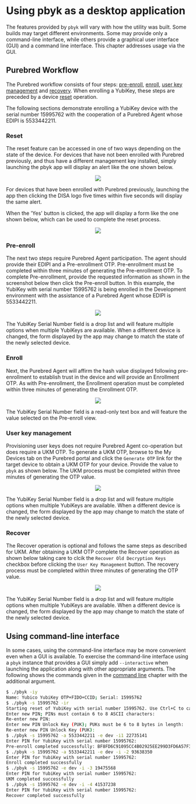 # Using pbyk as a desktop application

The features provided by `pbyk` will vary with how the utility was built. Some builds may target different environments.
Some may provide only a command-line interface, while others provide a graphical user interface (GUI) and
a command line interface. This chapter addresses usage via the GUI.

## Purebred Workflow

The Purebred workflow consists of four steps: [pre-enroll](#pre-enroll), [enroll](#enroll), [user key management](#user-key-management)
and [recovery](#recover). When enrolling a YubiKey, these steps are preceded by a device [reset](#reset) operation.

The following sections demonstrate enrolling a YubiKey device with the serial number 15995762 with the cooperation of a
Purebred Agent whose EDIPI is 5533442211. 

### Reset

The reset feature can be accessed in one of two ways depending on the state of the device. For devices that have not
been enrolled with Purebred previously, and thus have a different management key installed, simply launching the pbyk app
will display an alert like the one shown below.

<div align="center">
    <img src="screenshots/reset_alert.png">
</div>

For devices that have been enrolled with Purebred previously, launching the app then clicking the DISA logo five times
within five seconds will display the same alert.

When the 'Yes' button is clicked, the app will display a form like the one shown below, which can be used to complete
the reset process.

<div align="center">
    <img src="screenshots/reset.png">
</div>

### Pre-enroll

The next two steps require Purebred Agent participation. The agent should provide their EDIPI and a 
Pre-enrollment OTP. Pre-enrollment must be completed within three minutes of generating the Pre-enrollment OTP. To complete
Pre-enrollment, provide the requested information as shown in the screenshot below then click the Pre-enroll button. In this example,
the YubiKey with serial number 15995762 is being enrolled in the Development environment with the assistance of a Purebred Agent
whose EDIPI is 5533442211.

<div align="center">
    <img src="screenshots/pre_enroll.png">
</div>

The YubiKey Serial Number field is a drop list and will feature multiple options when multiple YubiKeys are available.
When a different device is changed, the form displayed by the app may change to match the state of the newly selected device.

### Enroll

Next, the Purebred Agent will affirm the hash value displayed following pre-enrollment to establish trust in the device and will provide an Enrollment OTP.
As with Pre-enrollment, the Enrollment operation must be completed within three minutes of generating the Enrollment OTP.

<div align="center">
    <img src="screenshots/enroll.png">
</div>

The YubiKey Serial Number field is a read-only text box and will feature the value selected on the Pre-enroll view.

### User key management

Provisioning user keys does not require Purebred Agent co-operation but does require a UKM OTP. To generate a UKM OTP, 
browse to the My Devices tab on the Purebred portal and click the `Generate OTP` link for the target device to obtain a 
UKM OTP for your device. Provide the value to `pbyk` as shown below. The UKM process must be completed within three minutes of
generating the OTP value.

<div align="center">
    <img src="screenshots/ukm.png">
</div>

The YubiKey Serial Number field is a drop list and will feature multiple options when multiple YubiKeys are available.
When a different device is changed, the form displayed by the app may change to match the state of the newly selected device.

### Recover

The Recover operation is optional and follows the same steps as described for UKM. After obtaining a UKM OTP complete
the Recover operation as shown below taking care to clcik the `Recover Old Decryption Keys` checkbox before clicking the
`User Key Management` button. The recovery process must be completed within three minutes of generating the OTP value.

<div align="center">
    <img src="screenshots/recover.png">
</div>

The YubiKey Serial Number field is a drop list and will feature multiple options when multiple YubiKeys are available.
When a different device is changed, the form displayed by the app may change to match the state of the newly selected device.

## Using command-line interface

In some cases, using the command-line interface may be more convenient even when a GUI is available. To exercise the 
command-line interface using a `pbyk` instance that provides a GUI simply add `--interactive` when launching the application
along with other appropriate arguments. The following shows the commands given in the [command line](2_command_line.md) chapter with the 
additional argument.

```bash
$ ./pbyk -iy
Name: Yubico YubiKey OTP+FIDO+CCID; Serial: 15995762
$ ./pbyk -s 15995762 -ir
Starting reset of YubiKey with serial number 15995762. Use Ctrl+C to cancel.
Enter new PIN; PINs must contain 6 to 8 ASCII characters: 
Re-enter new PIN: 
Enter new PIN Unlock Key (PUK); PUKs must be 6 to 8 bytes in length: 
Re-enter new PIN Unlock Key (PUK): 
$ ./pbyk -s 15995762 -a 5533442211 -e dev -i1 22735141
Enter PIN for YubiKey with serial number 15995762: 
Pre-enroll completed successfully: BF8FD6C91095CC4B02925EE299D3FD6A57F3F965
$ ./pbyk -s 15995762 -a 5533442211 -e dev -i -2 93638350
Enter PIN for YubiKey with serial number 15995762: 
Enroll completed successfully
$ ./pbyk -s 15995762 -e dev -i -3 19475568
Enter PIN for YubiKey with serial number 15995762: 
UKM completed successfully
$ ./pbyk -s 15995762 -e dev -i -4 41537238
Enter PIN for YubiKey with serial number 15995762: 
Recover completed successfully
```